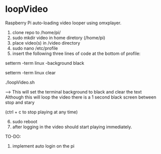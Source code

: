 loopVideo
=========

Raspberry Pi auto-loading video looper using omxplayer.

1. clone repo to /home/pi/
2. sudo mkdir video in home diretory (/home/pi)
3. place video(s) in /video directory
4. sudo nano /etc/profile
5. insert the following three lines of code at the bottom of profile:

setterm -term linux -background black

setterm -term linux clear

./loopVideo.sh

--> This will set the terminal background to black and clear the text
Although this will loop the video there is a 1 second black screen between stop and stary

(ctrl + c to stop playing at any time)

6. sudo reboot
7. after logging in the video should start playing immediately.

TO-DO:
1. implement auto login on the pi 

